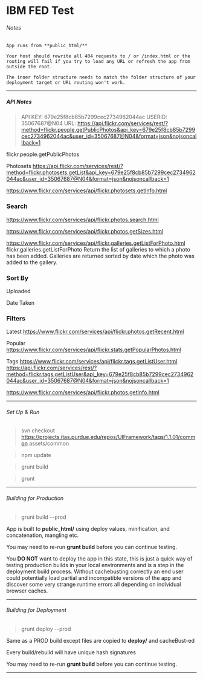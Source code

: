 # IBM FED Test

###### Notes

    App runs from **public_html/**

    Your host should rewrite all 404 requests to / or /index.html or the routing will fail if you try to load any URL or refresh the app from outside the root.

    The inner folder structure needs to match the folder structure of your deployment target or URL routing won't work.

---


##### API Notes
  > API KEY: 679e25f8cb85b7299cec2734962044ac
  > USERID: 35067687@N04
  > URL: https://api.flickr.com/services/rest/?method=flickr.people.getPublicPhotos&api_key=679e25f8cb85b7299cec2734962044ac&user_id=35067687@N04&format=json&nojsoncallback=1

flickr.people.getPublicPhotos



Photosets
https://api.flickr.com/services/rest/?method=flickr.photosets.getList&api_key=679e25f8cb85b7299cec2734962044ac&user_id=35067687@N04&format=json&nojsoncallback=1

https://www.flickr.com/services/api/flickr.photosets.getInfo.html



### Search
https://www.flickr.com/services/api/flickr.photos.search.html




https://www.flickr.com/services/api/flickr.photos.getSizes.html

https://www.flickr.com/services/api/flickr.galleries.getListForPhoto.html
flickr.galleries.getListForPhoto
Return the list of galleries to which a photo has been added. Galleries are returned sorted by date which the photo was added to the gallery.



### Sort By

Uploaded

Date Taken


### Filters
Latest
https://www.flickr.com/services/api/flickr.photos.getRecent.html

Popular
https://www.flickr.com/services/api/flickr.stats.getPopularPhotos.html

Tags
https://www.flickr.com/services/api/flickr.tags.getListUser.html
https://api.flickr.com/services/rest/?method=flickr.tags.getListUser&api_key=679e25f8cb85b7299cec2734962044ac&user_id=35067687@N04&format=json&nojsoncallback=1


https://www.flickr.com/services/api/flickr.photos.getInfo.html

---

###### Set Up & Run

> svn checkout https://projects.itas.purdue.edu/repos/UIFramework/tags/1.1.01/common assets/common

> npm update

> grunt build

> grunt

---

###### Building for Production

> grunt build --prod

App is built to **public_html/** using deploy values, minification, and concatenation, mangling etc.

You may need to re-run **grunt build** before you can continue testing.

You **DO NOT** want to deploy the app in this state, this is just a quick way of testing production builds in your local environments and is a step in the deployment build process.  Without cachebusting correctly an end user could potentially load partial and incompatible versions of the app and discover some very strange runtime errors all depending on individual browser caches.

---

###### Building for Deployment

> grunt deploy --prod

Same as a PROD build except files are copied to **deploy/** and cacheBust-ed

Every build/rebuild will have unique hash signatures

You may need to re-run **grunt build** before you can continue testing.


---

<!-- ##### Docker

Build the image

> docker build -t menus


Mount your local repo to the server directory on the VM

> docker run -P -p 80:3000 -v $HOME/htdocs/menus:/menus --name menus menus

Start and stop the image

> docker start menus

> docker


sh into running image to fire grunt commands individually / interact w/ the server etc.

> docker exec -it menus sh


view the ports of the image

> docker port menus

view the IP of the VM

> docker-machine ip default -->
